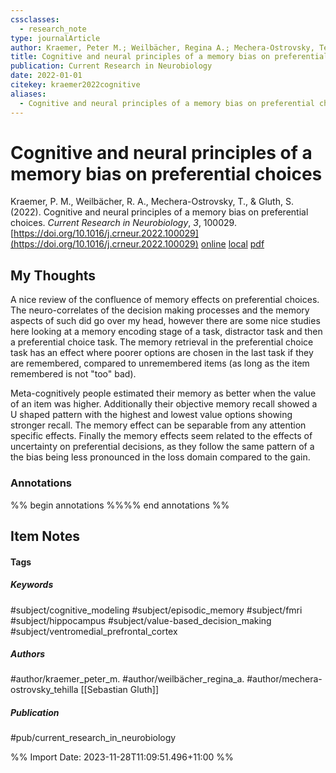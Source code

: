 ```yaml
---
cssclasses:
  - research_note
type: journalArticle
author: Kraemer, Peter M.; Weilbächer, Regina A.; Mechera-Ostrovsky, Tehilla; Gluth, Sebastian
title: Cognitive and neural principles of a memory bias on preferential choices
publication: Current Research in Neurobiology
date: 2022-01-01
citekey: kraemer2022cognitive
aliases:
  - Cognitive and neural principles of a memory bias on preferential choices
---
```


# Cognitive and neural principles of a memory bias on preferential choices

Kraemer, P. M., Weilbächer, R. A., Mechera-Ostrovsky, T., & Gluth, S. (2022). Cognitive and neural principles of a memory bias on preferential choices. _Current Research in Neurobiology_, _3_, 100029. [https://doi.org/10.1016/j.crneur.2022.100029](https://doi.org/10.1016/j.crneur.2022.100029)
[online](http://zotero.org/users/local/kZl3QdXV/items/D8A3YNKC) [local](zotero://select/library/items/D8A3YNKC) [pdf](file:///home/gjc216/Zotero/storage/TT3HQNPH/Kraemer%20et%20al.%20-%202022%20-%20Cognitive%20and%20neural%20principles%20of%20a%20memory%20bias%20o.pdf)
 


## My Thoughts

A nice review of the confluence of memory effects on preferential choices. The neuro-correlates of the decision making processes and the memory aspects of such did go over my head, however there are some nice studies here looking at a memory encoding stage of a task, distractor task and then a preferential choice task. The memory retrieval in the preferential choice task has an effect where poorer options are chosen in the last task if they are remembered, compared to unremembered items (as long as the item remembered is not "too" bad).

Meta-cognitively people estimated their memory as better when the value of an item was higher. Additionally their objective memory recall showed a U shaped pattern with the highest and lowest value options showing stronger recall. The memory effect can be separable from any attention specific effects. Finally the memory effects seem related to the effects of uncertainty on preferential decisions, as they follow the same pattern of a the bias being less pronounced in the loss domain compared to the gain.
 
### Annotations

%% begin annotations %%%% end annotations %%

## Item Notes

#### Tags

##### Keywords

#subject/cognitive_modeling #subject/episodic_memory #subject/fmri #subject/hippocampus #subject/value-based_decision_making #subject/ventromedial_prefrontal_cortex

##### Authors

#author/kraemer_peter_m. #author/weilbächer_regina_a. #author/mechera-ostrovsky_tehilla [[Sebastian Gluth]]

##### Publication

#pub/current_research_in_neurobiology


%% Import Date: 2023-11-28T11:09:51.496+11:00 %%
